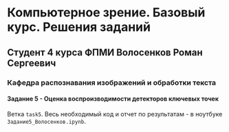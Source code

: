 # Компьютерное зрение. Базовый курс. Решения заданий

## Студент 4 курса ФПМИ Волосенков Роман Сергеевич

### Кафедра распознавания изображений и обработки текста

#### Задание 5 - Оценка воспроизводимости детекторов ключевых точек

Ветка `task5`. Весь необходимый код и отчет по результатам - в ноутбуке `Задание5_Волосенков.ipynb`.
